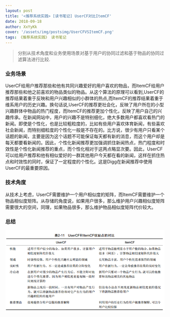 ```yaml
---
layout: post
title: '<推荐系统实践> [读书笔记] UserCF对比ItemCF'
date: 2018-09-18
author: XxYyKk
cover: '/assets/img/postsimg/UserCFVSItemCF.png'
tags: 《推荐系统实践》 读书笔记
---
```


> 分别从技术角度和业务使用场景对基于用户的协同过滤和基于物品的协同过滤算法进行比较.

### 业务场景
    
  UserCF给用户推荐那些和他有共同兴趣爱好的用户喜欢的物品，而ItemCF给用户推荐那些和他之前喜欢的物品类似的物品。从这个算法的原理可以看到,UserCF的推荐结果着重于反映和用户兴趣相似的小群体的热点,而ItemCF的推荐结果着重于维系用户的历史兴趣。换句话说,UserCF的推荐更社会化，反映了用户所在的小型兴趣群体中物品的热门程度，而ItemCF的推荐更加个性化，反映了用户自己的兴趣传承。在新闻网站中，用户的兴趣不是特别细化，绝大多数用户都喜欢看热门的新闻。即使是个性化，也是比较粗粒度的，比如有些用户喜欢体育新闻，有些喜欢社会新闻，而特别细粒度的个性化一般是不存在的。比方说，很少有用户只看某个话题的新闻，主要是因为这个话题不可能保证每天都有新的消息，而这个用户却是每天都要看新闻的。因此，个性化新闻推荐更加强调抓住新闻热点，热门程度和时效性是个性化新闻推荐的重点，而个性化相对于这两点略显次要。因此，UserCF可以给用户推荐和他有相似爱好的一群其他用户今天都在看的新闻，这样在抓住热点和时效性的同时，保证了一定程度的个性化。这是Digg在新闻推荐中使用UserCF的最重要原因。

### 技术角度

从技术上考虑，UserCF需要维护一个用户相似度的矩阵，而ItemCF需要维护一个物品相似度矩阵。从存储的角度说，如果用户很多，那么维护用户兴趣相似度矩阵需要很大的空间，同理，如果物品很多，那么维护物品相似度矩阵代价较大。

### 总结

![对比](/assets/img/postsimg/UserCFVSItemCF.png)

